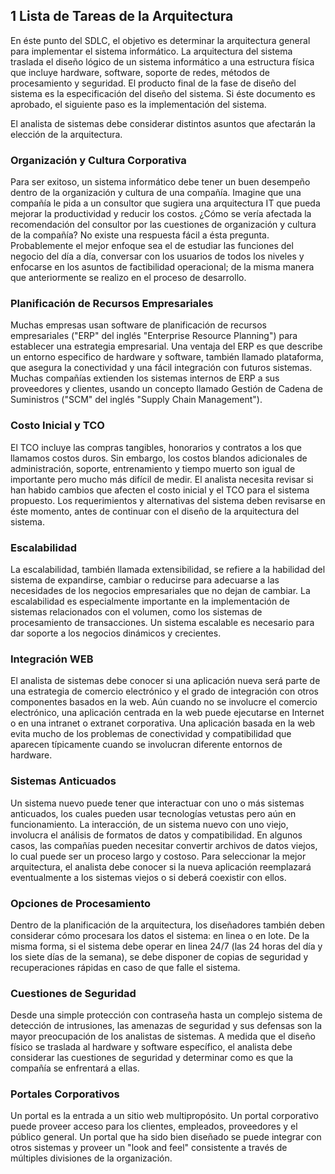 1 Lista de Tareas de la Arquitectura
------------------------------------

En éste punto del SDLC, el objetivo es determinar la arquitectura general para implementar el sistema informático. La arquitectura del sistema traslada el diseño lógico de un sistema informático a una estructura física que incluye hardware, software, soporte de redes, métodos de procesamiento y seguridad. El producto final de la fase de diseño del sistema es la especificación del diseño del sistema. Si éste documento es aprobado, el siguiente paso es la implementación del sistema.

El analista de sistemas debe considerar distintos asuntos que afectarán la elección de la arquitectura.

### Organización y Cultura Corporativa

Para ser exitoso, un sistema informático debe tener un buen desempeño dentro de la organización y cultura de una compañía. Imagine que una compañía le pida a un consultor que sugiera una arquitectura IT que pueda mejorar la productividad y reducir los costos. ¿Cómo se vería afectada la recomendación del consultor por las cuestiones de organización y cultura de la compañía? No existe una respuesta fácil a ésta pregunta. Probablemente el mejor enfoque sea el de estudiar las funciones del negocio del día a día, conversar con los usuarios de todos los niveles y enfocarse en los asuntos de factibilidad operacional; de la misma manera que anteriormente se realizo en el proceso de desarrollo.

### Planificación de Recursos Empresariales

Muchas empresas usan software de planificación de recursos empresariales ("ERP" del inglés "Enterprise Resource Planning") para establecer una estrategia empresarial. Una ventaja del ERP es que describe un entorno especifico de hardware y software, también llamado plataforma, que asegura la conectividad y una fácil integración con futuros sistemas. Muchas compañías extienden los sistemas internos de ERP a sus proveedores y clientes, usando un concepto llamado Gestión de Cadena de Suministros ("SCM" del inglés "Supply Chain Management").

### Costo Inicial y TCO

El TCO incluye las compras tangibles, honorarios y contratos a los que llamamos costos duros. Sin embargo, los costos blandos adicionales de administración, soporte, entrenamiento y tiempo muerto son igual de importante pero mucho más difícil de medir. El analista necesita revisar si han habido cambios que afecten el costo inicial y el TCO para el sistema propuesto. Los requerimientos y alternativas del sistema deben revisarse en éste momento, antes de continuar con el diseño de la arquitectura del sistema.

### Escalabilidad

La escalabilidad, también llamada extensibilidad, se refiere a la habilidad del sistema de expandirse, cambiar o reducirse para adecuarse a las necesidades de los negocios empresariales que no dejan de cambiar. La escalabilidad es especialmente importante en la implementación de sistemas relacionados con el volumen, como los sistemas de procesamiento de transacciones. Un sistema escalable es necesario para dar soporte a los negocios dinámicos y crecientes.

### Integración WEB

El analista de sistemas debe conocer si una aplicación nueva será parte de una estrategia de comercio electrónico y el grado de integración con otros componentes basados en la web. Aún cuando no se involucre el comercio electrónico, una aplicación centrada en la web puede ejecutarse en Internet o en una intranet o extranet corporativa. Una aplicación basada en la web evita mucho de los problemas de conectividad y compatibilidad que aparecen típicamente cuando se involucran diferente entornos de hardware.

### Sistemas Anticuados

Un sistema nuevo puede tener que interactuar con uno o más sistemas anticuados, los cuales pueden usar tecnologías vetustas pero aún en funcionamiento. La interacción, de un sistema nuevo con uno viejo, involucra el análisis de formatos de datos y compatibilidad. En algunos casos, las compañías pueden necesitar convertir archivos de datos viejos, lo cual puede ser un proceso largo y costoso. Para seleccionar la mejor arquitectura, el analista debe conocer si la nueva aplicación reemplazará eventualmente a los sistemas viejos o si deberá coexistir con ellos.

### Opciones de Procesamiento

Dentro de la planificación de la arquitectura, los diseñadores también deben considerar cómo procesara los datos el sistema: en linea o en lote. De la misma forma, si el sistema debe operar en linea 24/7 (las 24 horas del día y los siete días de la semana), se debe disponer de copias de seguridad y recuperaciones rápidas en caso de que falle el sistema.

### Cuestiones de Seguridad

Desde una simple protección con contraseña hasta un complejo sistema de detección de intrusiones, las amenazas de seguridad y sus defensas son la mayor preocupación de los analistas de sistemas. A medida que el diseño físico se traslada al hardware y software específico, el analista debe considerar las cuestiones de seguridad y determinar como es que la compañía se enfrentará a ellas.

### Portales Corporativos

Un portal es la entrada a un sitio web multipropósito. Un portal corporativo puede proveer acceso para los clientes, empleados, proveedores y el público general. Un portal que ha sido bien diseñado se puede integrar con otros sistemas y proveer un "look and feel" consistente a través de múltiples divisiones de la organización.
